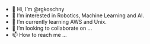 - 👋 Hi, I’m @rgkoschny
- 👀 I’m interested in Robotics, Machine Learning and AI.
- 🌱 I’m currently learning AWS and Unix.
- 💞️ I’m looking to collaborate on ...
- 📫 How to reach me ...

<!---
rgkoschny/rgkoschny is a ✨ special ✨ repository because its `README.md` (this file) appears on your GitHub profile.
You can click the Preview link to take a look at your changes.
--->
